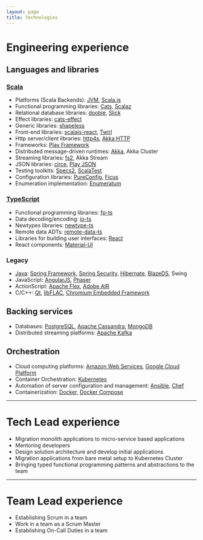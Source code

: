 ```yaml
---
layout: page
title: Technologies
---
```


# Engineering experience

## Languages and libraries

### [Scala](https://www.scala-lang.org/)
* Platforms (Scala Backends): [JVM](https://www.scala-lang.org/), [Scala.js](https://www.scala-js.org/)
* Functional programming libraries: [Cats](https://typelevel.org/cats/), [Scalaz](https://scalaz.github.io/)
* Relational database libraries: [doobie](https://tpolecat.github.io/doobie/), [Slick](http://slick.lightbend.com/)
* Effect libraries: [cats-effect](https://typelevel.org/cats-effect/)
* Generic libraries: [shapeless](https://github.com/milessabin/shapeless)
* Front-end libraries: [scalajs-react](https://japgolly.github.io/scalajs-react/), [Twirl](https://www.playframework.com/documentation/latest/ScalaTemplates)
* Http server/client libraries: [http4s](https://http4s.org/), [Akka HTTP](https://doc.akka.io/docs/akka-http/current/)
* Frameworks: [Play Framework](https://www.playframework.com/)
* Distributed message-driven runtimes: [Akka](https://akka.io/), Akka Cluster
* Streaming libraries: [fs2](https://fs2.io/), Akka Stream
* JSON libraries: [circe](https://circe.github.io/circe/), [Play JSON](https://github.com/playframework/play-json)
* Testing toolkits: [Specs2](https://etorreborre.github.io/specs2/), [ScalaTest](http://www.scalatest.org/)
* Configuration libraries: [PureConfig](https://pureconfig.github.io/), [Ficus](https://github.com/iheartradio/ficus)
* Enumeration implementation: [Enumeratum](https://github.com/lloydmeta/enumeratum)

### [TypeScript](https://www.typescriptlang.org/)
* Functional programming libraries: [fp-ts](https://gcanti.github.io/fp-ts/)
* Data decoding/encoding: [io-ts](https://gcanti.github.io/io-ts/)
* Newtypes libraries: [newtype-ts](https://github.com/gcanti/newtype-ts)
* Remote data ADTs: [remote-data-ts](https://github.com/devex-web-frontend/remote-data-ts)
* Libraries for building user interfaces: [React](https://reactjs.org/)
* React components: [Material-UI](https://material-ui.com/)

### Legacy
* [Java](https://www.java.com/): [Spring Framework](https://spring.io/projects/spring-framework), [Spring Security](https://spring.io/projects/spring-security), [Hibernate](https://hibernate.org/), [BlazeDS](https://sourceforge.net/adobe/blazeds/wiki/Home/), Swing
* JavaScript: [AngularJS](https://angularjs.org/), [Phaser](https://phaser.io/)
* ActionScript: [Apache Flex](http://flex.apache.org/), [Adobe AIR](https://www.adobe.com/products/air.html)
* C/C++: [Qt](https://www.qt.io/), [libFLAC](https://xiph.org/flac/), [Chromium Embedded Framework](https://bitbucket.org/chromiumembedded/cef)

## Backing services
* Databases: [PostgreSQL](https://www.postgresql.org/), [Apache Cassandra](https://cassandra.apache.org/), [MongoDB](https://www.mongodb.com/)
* Distributed streaming platforms: [Apache Kafka](https://kafka.apache.org/)

## Orchestration
* Cloud computing platforms: [Amazon Web Services](https://aws.amazon.com/), [Google Cloud Platform](https://cloud.google.com/)
* Container Orchestration: [Kubernetes](https://kubernetes.io/)
* Automation of server configuration and management: [Ansible](https://www.ansible.com/), [Chef](https://www.chef.io/)
* Containerization: [Docker](https://www.docker.com/), [Docker Compose](https://docs.docker.com/compose/)

___

# Tech Lead experience
* Migration monolith applications to micro-service based applications
* Mentoring developers
* Design solution architecture and develop initial applications
* Migration applications from bare metal setup to Kubernetes Cluster
* Bringing typed functional programming patterns and abstractions to the team

---

# Team Lead experience
* Establishing Scrum in a team
* Work in a team as a Scrum Master
* Establishing On-Call Duties in a team
